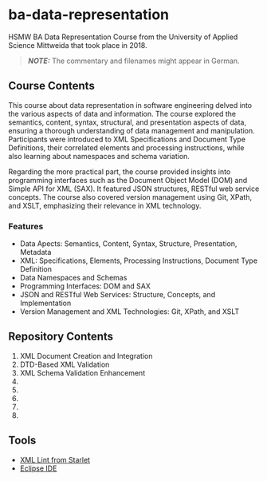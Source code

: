 # ba-data-representation

HSMW BA Data Representation Course from the University of Applied Science Mittweida that took place in 2018.

> **_NOTE:_** The commentary and filenames might appear in German.

## Course Contents

This course about data representation in software engineering delved into the various aspects of data and information. The course explored the semantics, content, syntax, structural, and presentation aspects of data, ensuring a thorough understanding of data management and manipulation. Participants were introduced to XML Specifications and Document Type Definitions, their correlated elements and processing instructions, while also learning about namespaces and schema variation.

Regarding the more practical part, the course provided insights into programming interfaces such as the Document Object Model (DOM) and Simple API for XML (SAX). It featured JSON structures, RESTful web service concepts. The course also covered version management using Git, XPath, and XSLT, emphasizing their relevance in XML technology.

### Features

- Data Apects: Semantics, Content, Syntax, Structure, Presentation, Metadata
- XML: Specifications, Elements, Processing Instructions, Document Type Definition
- Data Namespaces and Schemas
- Programming Interfaces: DOM and SAX
- JSON and RESTful Web Services: Structure, Concepts, and Implementation
- Version Management and XML Technologies: Git, XPath, and XSLT

## Repository Contents

1. XML Document Creation and Integration
2. DTD-Based XML Validation
3. XML Schema Validation Enhancement
4.
5.
6.
7.
8.

## Tools

- [XML Lint from Starlet](https://formulae.brew.sh/formula/xmlstarlet)
- [Eclipse IDE](https://www.eclipse.org)
